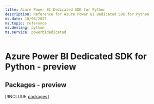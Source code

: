 ```yaml
---
title: Azure Power BI Dedicated SDK for Python
description: Reference for Azure Power BI Dedicated SDK for Python
ms.date: 10/06/2025
ms.topic: reference
ms.devlang: python
ms.service: powerbidedicated
---
```

# Azure Power BI Dedicated SDK for Python - preview
## Packages - preview
[!INCLUDE [packages](power-bi-dedicated-index.md)]